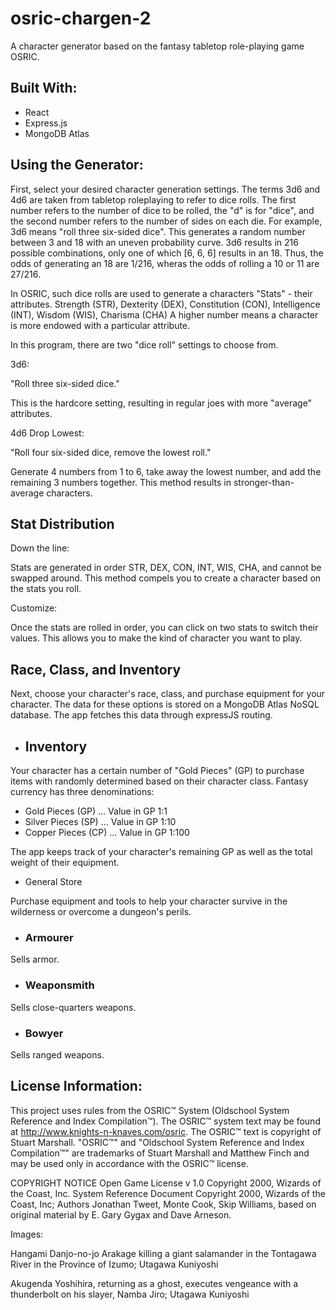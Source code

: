 # osric-chargen-2

A character generator based on the fantasy tabletop role-playing game OSRIC.

## Built With:
- React
- Express.js
- MongoDB Atlas

Using the Generator:
--------------------------------------------------------------

First, select your desired character generation settings.
The terms 3d6 and 4d6 are taken from tabletop roleplaying to refer to dice rolls.
The first number refers to the number of dice to be rolled, the "d" is for "dice", and the second number refers to the number of sides on each die.
For example, 3d6 means "roll three six-sided dice".
This generates a random number between 3 and 18 with an uneven probability curve.
3d6 results in 216 possible combinations, only one of which [6, 6, 6] results in an 18. 
Thus, the odds of generating an 18 are 1/216, wheras the odds of rolling a 10 or 11 are 27/216.

In OSRIC, such dice rolls are used to generate a characters "Stats" - their attributes.
Strength (STR), Dexterity (DEX), Constitution (CON), Intelligence (INT), Wisdom (WIS), Charisma (CHA)
A higher number means a character is more endowed with a particular attribute.

In this program, there are two "dice roll" settings to choose from.

3d6:

"Roll three six-sided dice."

This is the hardcore setting, resulting in regular joes with more "average" attributes.

4d6 Drop Lowest:

"Roll four six-sided dice, remove the lowest roll."

Generate 4 numbers from 1 to 6, take away the lowest number, and add the remaining 3 numbers together.
This method results in stronger-than-average characters.

Stat Distribution
--------------------------------------------------------------

Down the line:

Stats are generated in order STR, DEX, CON, INT, WIS, CHA, and cannot be swapped around.
This method compels you to create a character based on the stats you roll.

Customize:

Once the stats are rolled in order, you can click on two stats to switch their values.
This allows you to make the kind of character you want to play.

Race, Class, and Inventory
--------------------------------------------------------------
Next, choose your character's race, class, and purchase equipment for your character.
The data for these options is stored on a MongoDB Atlas NoSQL database. The app fetches this data through expressJS routing.

- ## Inventory

Your character has a certain number of "Gold Pieces" (GP) to purchase items with randomly determined based on their character class. 
Fantasy currency has three denominations:

- Gold Pieces (GP) ... Value in GP 1:1
- Silver Pieces (SP) ... Value in GP 1:10
- Copper Pieces (CP) ... Value in GP 1:100

The app keeps track of your character's remaining GP as well as the total weight of their equipment.

- General Store

Purchase equipment and tools to help your character survive in the wilderness or overcome a dungeon's perils.
     
- ### Armourer
Sells armor.
     
- ### Weaponsmith
Sells close-quarters weapons.
     
- ### Bowyer
Sells ranged weapons.


License Information:
--------------------------------------------------------------

This project uses rules from the OSRIC™ System (Oldschool System Reference and Index Compilation™). The OSRIC™ system text may be found at http://www.knights-n-knaves.com/osric. The OSRIC™ text is copyright of Stuart Marshall. "OSRIC™" and "Oldschool System Reference and Index Compilation™" are trademarks of Stuart Marshall and Matthew Finch and may be used only in accordance with the OSRIC™ license.

COPYRIGHT NOTICE Open Game License v 1.0 Copyright 2000, Wizards of the Coast, Inc. System Reference Document Copyright 2000, Wizards of the Coast, Inc; Authors Jonathan Tweet, Monte Cook, Skip Williams, based on original material by E. Gary Gygax and Dave Arneson.

Images:

Hangami Danjo-no-jo Arakage killing a giant salamander in the Tontagawa River in the Province of Izumo; Utagawa Kuniyoshi

Akugenda Yoshihira, returning as a ghost, executes vengeance with a thunderbolt on his slayer, Namba Jiro; Utagawa Kuniyoshi
